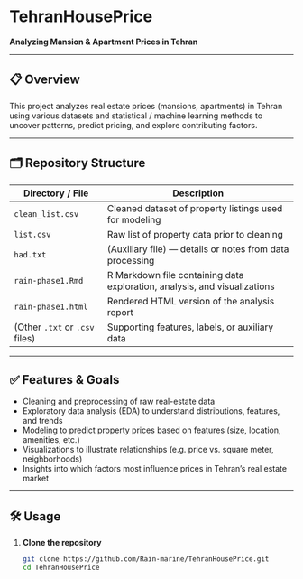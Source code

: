 # TehranHousePrice

**Analyzing Mansion & Apartment Prices in Tehran**

---

## 📋 Overview

This project analyzes real estate prices (mansions, apartments) in Tehran using various datasets and statistical / machine learning methods to uncover patterns, predict pricing, and explore contributing factors.

---

## 🗂 Repository Structure

| Directory / File | Description |
|-------------------|-------------|
| `clean_list.csv` | Cleaned dataset of property listings used for modeling |
| `list.csv` | Raw list of property data prior to cleaning |
| `had.txt` | (Auxiliary file) — details or notes from data processing |
| `rain-phase1.Rmd` | R Markdown file containing data exploration, analysis, and visualizations |
| `rain-phase1.html` | Rendered HTML version of the analysis report |
| (Other `.txt` or `.csv` files) | Supporting features, labels, or auxiliary data |

---

## ✅ Features & Goals

- Cleaning and preprocessing of raw real-estate data  
- Exploratory data analysis (EDA) to understand distributions, features, and trends  
- Modeling to predict property prices based on features (size, location, amenities, etc.)  
- Visualizations to illustrate relationships (e.g. price vs. square meter, neighborhoods)  
- Insights into which factors most influence prices in Tehran’s real estate market  

---

## 🛠 Usage

1. **Clone the repository**  
   ```bash
   git clone https://github.com/Rain-marine/TehranHousePrice.git
   cd TehranHousePrice
